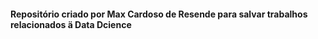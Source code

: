 #### Repositório criado por Max Cardoso de Resende para salvar trabalhos relacionados ä Data Dcience
